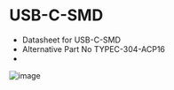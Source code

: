 # USB-C-SMD
- Datasheet for USB-C-SMD 
- Alternative Part No TYPEC-304-ACP16
- 
![image](https://github.com/microrobotics/USB-C-SMD/assets/4562957/47cdceec-2498-44fd-a7aa-d944e7645b18)




